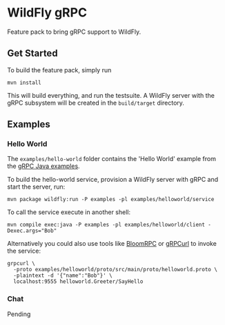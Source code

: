 # WildFly gRPC

Feature pack to bring gRPC support to WildFly.

## Get Started

To build the feature pack, simply run

```shell
mvn install
```

This will build everything, and run the testsuite. A WildFly server with the gRPC subsystem will be created in
the `build/target` directory.

## Examples

### Hello World

The `examples/hello-world` folder contains the 'Hello World' example from
the [gRPC Java examples](https://github.com/grpc/grpc-java/tree/master/examples).

To build the hello-world service, provision a WildFly server with gRPC and start the server, run:

```shell
mvn package wildfly:run -P examples -pl examples/helloworld/service
```
To call the service execute in another shell:

```shell
mvn compile exec:java -P examples -pl examples/helloworld/client -Dexec.args="Bob"
```

Alternatively you could also use tools like [BloomRPC](https://github.com/uw-labs/bloomrpc)
or [gRPCurl](https://github.com/fullstorydev/grpcurl) to invoke the service:

```shell
grpcurl \
  -proto examples/helloworld/proto/src/main/proto/helloworld.proto \
  -plaintext -d '{"name":"Bob"}' \
  localhost:9555 helloworld.Greeter/SayHello
```

### Chat

Pending
